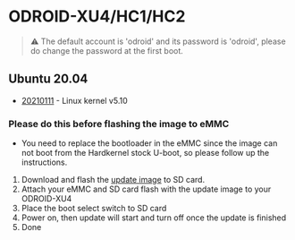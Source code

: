 # ODROID-XU4/HC1/HC2

>:warning: The default account is 'odroid' and its password is 'odroid', please do change the password at the first boot.

## Ubuntu 20.04
* [20210111](http://ppa.linuxfactory.or.kr/images/raw/armhf/ubuntu-20.04-server-odroidxu4-20210111.img.xz) - Linux kernel v5.10

### Please do this before flashing the image to eMMC
* You need to replace the bootloader in the eMMC since the image can not boot from the Hardkernel stock U-boot, so please follow up the instructions.
1. Download and flash the [update image](http://ppa.linuxfactory.or.kr/images/raw/armhf/update_uboot-odroidxu4-20210111.img.xz) to SD card.
1. Attach your eMMC and SD card flash with the update image to your ODROID-XU4
1. Place the boot select switch to SD card
1. Power on, then update will start and turn off once the update is finished
1. Done
